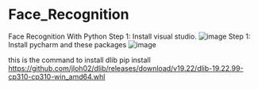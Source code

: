 # Face_Recognition
Face Recognition With Python
Step 1: Install visual studio.
![image](https://user-images.githubusercontent.com/77576533/206801744-9567f17b-0e57-4e42-a2d2-383705e29029.png)
Step 1: Install pycharm
and these packages
![image](https://user-images.githubusercontent.com/77576533/206801871-ddc50f06-2f78-41c4-ab8f-737715d9b570.png)


this is the command to install dlib pip install https://github.com/jloh02/dlib/releases/download/v19.22/dlib-19.22.99-cp310-cp310-win_amd64.whl

